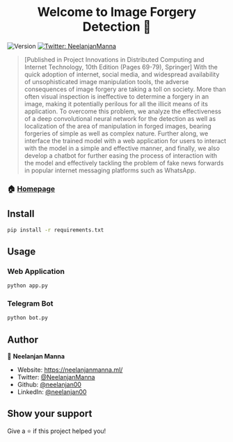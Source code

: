 <h1 align="center">Welcome to Image Forgery Detection 👋</h1>
<p>
  <img alt="Version" src="https://img.shields.io/badge/version-1.0-blue.svg?cacheSeconds=2592000" />
  <a href="https://twitter.com/NeelanjanManna" target="_blank">
    <img alt="Twitter: NeelanjanManna" src="https://img.shields.io/twitter/follow/NeelanjanManna.svg?style=social" />
  </a>
</p>

> [Published in Project Innovations in Distributed Computing and Internet Technology, 10th Edition (Pages 69-79), Springer] With the quick adoption of internet, social media, and widespread availability of unsophisticated image manipulation tools, the adverse consequences of image forgery are taking a toll on society. More than often visual inspection is ineffective to determine a forgery in an image, making it potentially perilous for all the illicit means of its application. To overcome this problem, we analyze the effectiveness of a deep convolutional neural network for the detection as well as localization of the area of manipulation in forged images, bearing forgeries of simple as well as complex nature. Further along, we interface the trained model with a web application for users to interact with the model in a simple and effective manner, and finally, we also develop a chatbot for further easing the process of interaction with the model and effectively tackling the problem of fake news forwards in popular internet messaging platforms such as WhatsApp. 

### 🏠 [Homepage](https://github.com/neelanjan00/Image-Forgery-Detection)

## Install

```sh
pip install -r requirements.txt
```

## Usage

### Web Application
```sh
python app.py
```
### Telegram Bot
```sh
python bot.py
```

## Author

👤 **Neelanjan Manna**

* Website: https://neelanjanmanna.ml/
* Twitter: [@NeelanjanManna](https://twitter.com/NeelanjanManna)
* Github: [@neelanjan00](https://github.com/neelanjan00)
* LinkedIn: [@neelanjan00](https://linkedin.com/in/neelanjan00)

## Show your support

Give a ⭐️ if this project helped you!
